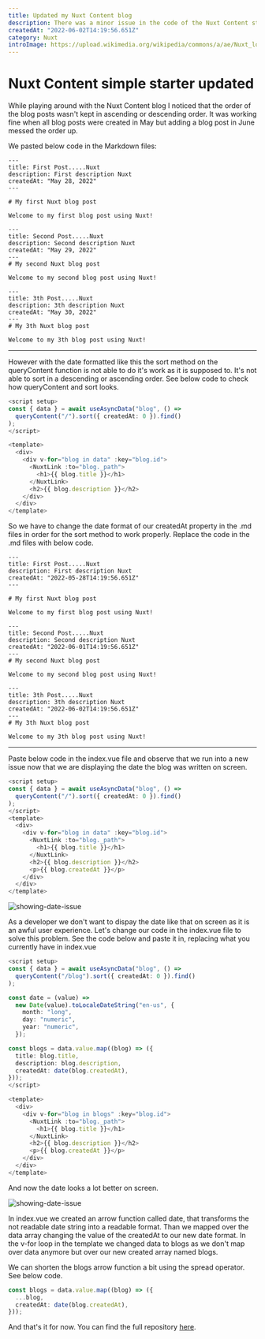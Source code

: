 ```yaml
---
title: Updated my Nuxt Content blog
description: There was a minor issue in the code of the Nuxt Content starter. I explain and update here.
createdAt: "2022-06-02T14:19:56.651Z"
category: Nuxt
introImage: https://upload.wikimedia.org/wikipedia/commons/a/ae/Nuxt_logo.svg
---
```


# Nuxt Content simple starter updated

While playing around with the Nuxt Content blog I noticed that the order of the blog posts wasn't kept in ascending or descending order. It was working fine when all blog posts were created in May but adding a blog post in June messed the order up.

We pasted below code in the Markdown files:

```
---
title: First Post.....Nuxt
description: First description Nuxt
createdAt: "May 28, 2022"
---

# My first Nuxt blog post

Welcome to my first blog post using Nuxt!
```

```
---
title: Second Post.....Nuxt
description: Second description Nuxt
createdAt: "May 29, 2022"
---
# My second Nuxt blog post

Welcome to my second blog post using Nuxt!
```

```
---
title: 3th Post.....Nuxt
description: 3th description Nuxt
createdAt: "May 30, 2022"
---
# My 3th Nuxt blog post

Welcome to my 3th blog post using Nuxt!
```
---

However with the date formatted like this the sort method on the queryContent function is not able to do it's work as it is supposed to. It's not able to sort in a descending or ascending order. See below code to check how queryContent and sort looks.

```ts
<script setup>
const { data } = await useAsyncData("blog", () =>
  queryContent("/").sort({ createdAt: 0 }).find()
);
</script>

<template>
  <div>
    <div v-for="blog in data" :key="blog.id">
      <NuxtLink :to="blog._path">
        <h1>{{ blog.title }}</h1>
      </NuxtLink>
      <h2>{{ blog.description }}</h2>
    </div>
  </div>
</template>
```

So we have to change the date format of our createdAt property in the .md files in order for the sort method to work properly. Replace the code in the .md files with below code.

```
---
title: First Post.....Nuxt
description: First description Nuxt
createdAt: "2022-05-28T14:19:56.651Z"
---

# My first Nuxt blog post

Welcome to my first blog post using Nuxt!
```

```
---
title: Second Post.....Nuxt
description: Second description Nuxt
createdAt: "2022-06-01T14:19:56.651Z"
---
# My second Nuxt blog post

Welcome to my second blog post using Nuxt!
```

```
---
title: 3th Post.....Nuxt
description: 3th description Nuxt
createdAt: "2022-06-02T14:19:56.651Z"
---
# My 3th Nuxt blog post

Welcome to my 3th blog post using Nuxt!
```
---

Paste below code in the index.vue file and observe that we run into a new issue now that we are displaying the date the blog was written on screen.

```ts
<script setup>
const { data } = await useAsyncData("blog", () =>
  queryContent("/").sort({ createdAt: 0 }).find()
);
</script>
<template>
  <div>
    <div v-for="blog in data" :key="blog.id">
      <NuxtLink :to="blog._path">
        <h1>{{ blog.title }}</h1>
      </NuxtLink>
      <h2>{{ blog.description }}</h2>
      <p>{{ blog.createdAt }}</p>
    </div>
  </div>
</template>
```

![showing-date-issue](/images/blog2/image1.png)

As a developer we don't want to dispay the date like that on screen as it is an awful user experience. Let's change our code in the index.vue file to solve this problem. See the code below and paste it in, replacing what you currently have in index.vue

```ts
<script setup>
const { data } = await useAsyncData("blog", () =>
  queryContent("/blog").sort({ createdAt: 0 }).find()
);

const date = (value) =>
  new Date(value).toLocaleDateString("en-us", {
    month: "long",
    day: "numeric",
    year: "numeric",
  });

const blogs = data.value.map((blog) => ({
  title: blog.title,
  description: blog.description,
  createdAt: date(blog.createdAt),
}));
</script>

<template>
  <div>
    <div v-for="blog in blogs" :key="blog.id">
      <NuxtLink :to="blog._path">
        <h1>{{ blog.title }}</h1>
      </NuxtLink>
      <h2>{{ blog.description }}</h2>
      <p>{{ blog.createdAt }}</p>
    </div>
  </div>
</template>
```
And now the date looks a lot better on screen. 

![showing-date-issue](/images/blog2/image2.png)

In index.vue we created an arrow function called date, that transforms the not readable date string into a readable format. Than we mapped over the data array changing the value of the createdAt to our new date format. In the v-for loop in the template we changed data to blogs as we don't map over data anymore but over our new created array named blogs.

We can shorten the blogs arrow function a bit using the spread operator. See below code.

```ts
const blogs = data.value.map((blog) => ({
  ...blog,
  createdAt: date(blog.createdAt),
}));
```

And that's it for now. You can find the full repository [here](https://github.com/jeroen-engineer/nuxt-content-simple-blog-starter).

